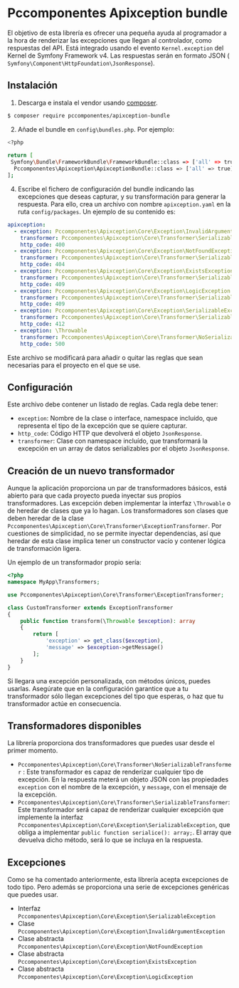 # Pccomponentes Apixception bundle

El objetivo de esta librería es ofrecer una pequeña ayuda al programador a la hora de renderizar las excepciones que llegan al controlador, como respuestas del API. Está integrado usando el evento ``Kernel.exception`` del Kernel de Symfony Framework v4.
Las respuestas serán en formato JSON ( ``Symfony\Component\HttpFoundation\JsonResponse``).

## Instalación

1. Descarga e instala el vendor usando [composer](https://getcomposer.org/).
```bash
$ composer require pccomponentes/apixception-bundle
```
2. Añade el bundle en ``config\bundles.php``. Por ejemplo:
```bash
<?php  
  
return [  
 Symfony\Bundle\FrameworkBundle\FrameworkBundle::class => ['all' => true],  
  Pccomponentes\Apixception\ApixceptionBundle::class => ['all' => true]  
];
```
4. Escribe el fichero de configuración del bundle indicando las excepciones que deseas capturar, y su transformación para generar la respuesta. Para ello, crea un archivo con nombre ``apixception.yaml`` en la ruta ``config/packages``. Un ejemplo de su contenido es:
```yaml
apixception:  
  - exception: Pccomponentes\Apixception\Core\Exception\InvalidArgumentException  
    transformer: Pccomponentes\Apixception\Core\Transformer\SerializableTransformer  
    http_code: 400  
  - exception: Pccomponentes\Apixception\Core\Exception\NotFoundException  
    transformer: Pccomponentes\Apixception\Core\Transformer\SerializableTransformer  
    http_code: 404  
  - exception: Pccomponentes\Apixception\Core\Exception\ExistsException  
    transformer: Pccomponentes\Apixception\Core\Transformer\SerializableTransformer  
    http_code: 409  
  - exception: Pccomponentes\Apixception\Core\Exception\LogicException  
    transformer: Pccomponentes\Apixception\Core\Transformer\SerializableTransformer  
    http_code: 409  
  - exception: Pccomponentes\Apixception\Core\Exception\SerializableException  
    transformer: Pccomponentes\Apixception\Core\Transformer\SerializableTransformer  
    http_code: 412  
  - exception: \Throwable  
    transformer: Pccomponentes\Apixception\Core\Transformer\NoSerializableTransformer  
    http_code: 500
```
Este archivo se modificará para añadir o quitar las reglas que sean necesarias para el proyecto en el que se use.

## Configuración

Este archivo debe contener un listado de reglas. Cada regla debe tener:

 - ``exception``: Nombre de la clase o interface, namespace incluído, que representa el tipo de la excepción que se quiere capturar.
 - ``http_code``: Código HTTP que devolverá el objeto ``JsonResponse``.
 - ``transformer``: Clase con namespace incluído, que transformará la excepción en un array de datos serializables por el objeto ``JsonResponse``.

## Creación de un nuevo transformador
Aunque la aplicación proporciona un par de transformadores básicos, está abierto para que cada proyecto pueda inyectar sus propios transformadores.
Las excepción deben implementar la interfaz ``\Throwable`` o de heredar de clases que ya lo hagan. Los transformadores son clases que deben heredar de la clase ``Pccomponentes\Apixception\Core\Transformer\ExceptionTransformer``. Por cuestiones de simplicidad, no se permite inyectar dependencias, así que heredar de esta clase implica tener un constructor vacío y contener lógica de transformación ligera.

Un ejemplo de un transformador propio sería:
```php
<?php
namespace MyApp\Transformers;

use Pccomponentes\Apixception\Core\Transformer\ExceptionTransformer;

class CustomTransformer extends ExceptionTransformer
{
	public function transform(\Throwable $exception): array
	{
		return [
			'exception' => get_class($exception),
			'message' => $exception->getMessage()
		];
	}
}

```
Si llegara una excepción personalizada, con métodos únicos, puedes usarlas. Asegúrate que en la configuración garantice que a tu transformador sólo llegan excepciones del tipo que esperas, o haz que tu transformador actúe en consecuencia.

## Transformadores disponibles
La librería proporciona dos transformadores que puedes usar desde el primer momento.
 - ``Pccomponentes\Apixception\Core\Transformer\NoSerializableTransformer`` : Este transformador es capaz de renderizar cualquier tipo de excepción. En la respuesta meterá un objeto JSON con las propiedades  ``exception`` con el nombre de la excepción, y ``message``, con el mensaje de la excepción.
 - ``Pccomponentes\Apixception\Core\Transformer\SerializableTransformer``: Este transformador será capaz de renderizar cualquier excepción que implemente la interfaz ``Pccomponentes\Apixception\Core\Exception\SerializableException``, que obliga a implementar ``public function serialice(): array;``. El array que devuelva dicho método, será lo que se incluya en la respuesta.

## Excepciones
Como se ha comentado anteriormente, esta librería acepta excepciones de todo tipo. Pero además se proporciona una serie de excepciones genéricas que puedes usar.
 - Interfaz ``Pccomponentes\Apixception\Core\Exception\SerializableException``
 - Clase ``Pccomponentes\Apixception\Core\Exception\InvalidArgumentException``
 - Clase abstracta ``Pccomponentes\Apixception\Core\Exception\NotFoundException``
 - Clase abstracta ``Pccomponentes\Apixception\Core\Exception\ExistsException``
 - Clase abstracta ``Pccomponentes\Apixception\Core\Exception\LogicException``
 
